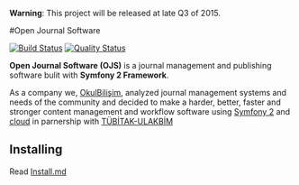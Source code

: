 **Warning**: This project will be released at late Q3 of 2015.

#Open Journal Software

[![Build Status](https://img.shields.io/travis/okulbilisim/ojs/master.svg?style=flat-square)](https://travis-ci.org/okulbilisim/ojs)
[![Quality Status](https://img.shields.io/scrutinizer/g/okulbilisim/ojs.svg?style=flat-square)](https://scrutinizer-ci.com/g/okulbilisim/ojs/)

**Open Journal Software (OJS)** is a journal management and publishing software bulit with **Symfony 2 Framework**.

As a company we, [OkulBilişim](http://www.okulbilisim.com), analyzed journal management systems and needs of the community and decided to make a harder, better, faster and stronger content management and workflow software using [Symfony 2](http://en.wikipedia.org/wiki/Symfony) and [cloud](http://en.wikipedia.org/wiki/Cloud_computing) in parnership with [TÜBİTAK-ULAKBİM](http://www.ulakbim.gov.tr)

## Installing

Read [Install.md](https://github.com/okulbilisim/ojs/tree/master/docs/INSTALL.md)